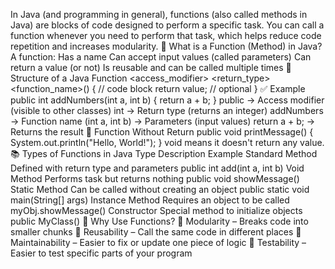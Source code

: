 In Java (and programming in general), functions (also called methods in Java) are blocks of code designed to perform a specific task. You can call a function whenever you need to perform that task, which helps reduce code repetition and increases modularity.
🔹 What is a Function (Method) in Java?
A function:
Has a name
Can accept input values (called parameters)
Can return a value (or not)
Is reusable and can be called multiple times
🔧 Structure of a Java Function
<access_modifier> <return_type> <function_name>(<parameters>) {
    // code block
    return value; // optional
}
✅ Example
public int addNumbers(int a, int b) {
    return a + b;
}
public → Access modifier (visible to other classes)
int → Return type (returns an integer)
addNumbers → Function name
(int a, int b) → Parameters (input values)
return a + b; → Returns the result
🔁 Function Without Return
public void printMessage() {
    System.out.println("Hello, World!");
}
void means it doesn't return any value.
📚 Types of Functions in Java
Type	Description	Example
Standard Method	Defined with return type and parameters	public int add(int a, int b)
Void Method	Performs task but returns nothing	public void showMessage()
Static Method	Can be called without creating an object	public static void main(String[] args)
Instance Method	Requires an object to be called	myObj.showMessage()
Constructor	Special method to initialize objects	public MyClass()
🧠 Why Use Functions?
🧩 Modularity – Breaks code into smaller chunks
🔁 Reusability – Call the same code in different places
🐛 Maintainability – Easier to fix or update one piece of logic
🧪 Testability – Easier to test specific parts of your program